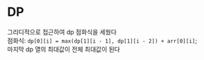 # DP

그리디적으로 접근하여 dp 점화식을 세웠다<br>
점화식: `dp[0][i] = max(dp[1][i - 1], dp[1][i - 2]) + arr[0][i]`;<br>
마지막 dp 열의 최대값이 전체 최대값이 된다
